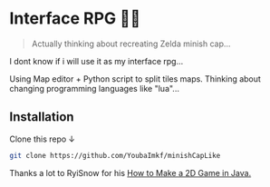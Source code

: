 # Interface RPG 🧙‍♂️

>Actually thinking about recreating Zelda minish cap...

I dont know if i will use it as my interface rpg...
 
Using Map editor + Python script to split tiles maps.
Thinking about changing programming languages like "lua"...

## Installation
Clone this repo ↓
```bash
git clone https://github.com/YoubaImkf/minishCapLike
```


Thanks a lot to RyiSnow for his [How to Make a 2D Game in Java.](httpswww.youtube.complaylistlist=PL_QPQmz5C6WUF-pOQDsbsKbaBZqXj4qSq)